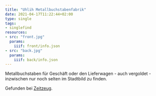 ```yaml
---
title: "Uhlih Metallbuchstabenfabrik"
date: 2021-04-17T11:22:44+02:00
type: single
tags:
- singlefind
resources:
- src: "front.jpg"
  params:
    iiif: front/info.json
- src: "back.jpg"
  params:
    iiif: back/info.json
---
```

Metallbuchstaben für Geschäft oder den Lieferwagen - auch vergoldet - inzwischen nur noch selten im Stadtbild zu finden.
<!--more-->
<div class="source">
Gefunden bei <a target="_blank" href="http://zeitzeug.de/">Zeitzeug</a>.
</div>
